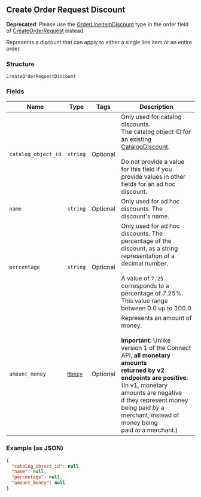 ## Create Order Request Discount

__Deprecated__: Please use the [OrderLineItemDiscount](./models/order-line-item-discount.md) type
in the order field of [CreateOrderRequest](./models/create-order-request.md) instead.

Represents a discount that can apply to either a single line item or an entire order.

### Structure

`CreateOrderRequestDiscount`

### Fields

| Name | Type | Tags | Description |
|  --- | --- | --- | --- |
| `catalog_object_id` | `string` | Optional | Only used for catalog discounts.<br>The catalog object ID for an existing [CatalogDiscount](./models/catalog-discount.md).<br><br>Do not provide a value for this field if you provide values in other fields for an ad hoc discount. |
| `name` | `string` | Optional | Only used for ad hoc discounts. The discount's name. |
| `percentage` | `string` | Optional | Only used for ad hoc discounts. The percentage of the discount, as a string representation of a decimal number.<br><br>A value of `7.25` corresponds to a percentage of 7.25%. This value range between 0.0 up to 100.0 |
| `amount_money` | [`Money`](/doc/models/money.md) | Optional | Represents an amount of money.<br><br>__Important:__ Unlike version 1 of the Connect API, __all monetary amounts<br>returned by v2 endpoints are positive.__ (In v1, monetary amounts are negative<br>if they represent money being paid _by_ a merchant, instead of money being<br>paid _to_ a merchant.) |

### Example (as JSON)

```json
{
  "catalog_object_id": null,
  "name": null,
  "percentage": null,
  "amount_money": null
}
```

